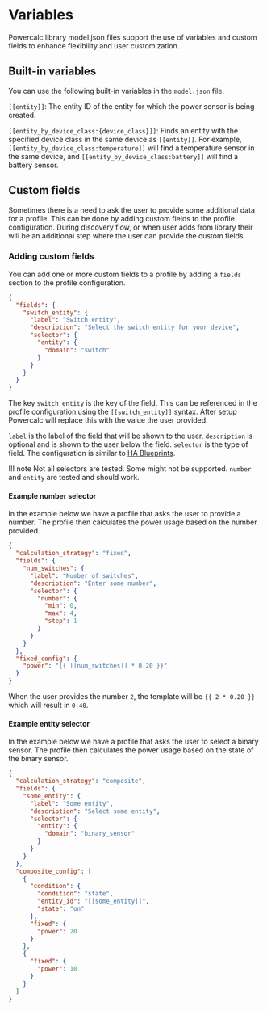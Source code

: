 # Variables

Powercalc library model.json files support the use of variables and custom fields to enhance flexibility and user customization.

## Built-in variables

You can use the following built-in variables in the `model.json` file.

`[[entity]]`: The entity ID of the entity for which the power sensor is being created.

`[[entity_by_device_class:{device_class}]]`: Finds an entity with the specified device class in the same device as `[[entity]]`.
For example, `[[entity_by_device_class:temperature]]` will find a temperature sensor in the same device, and `[[entity_by_device_class:battery]]` will find a battery sensor.

## Custom fields

Sometimes there is a need to ask the user to provide some additional data for a profile.
This can be done by adding custom fields to the profile configuration.
During discovery flow, or when user adds from library their will be an additional step where the user can provide the custom fields.

### Adding custom fields

You can add one or more custom fields to a profile by adding a `fields` section to the profile configuration.

```json
{
  "fields": {
    "switch_entity": {
      "label": "Switch entity",
      "description": "Select the switch entity for your device",
      "selector": {
        "entity": {
          "domain": "switch"
        }
      }
    }
  }
}
```

The key `switch_entity` is the key of the field. This can be referenced in the profile configuration using the `[[switch_entity]]` syntax.
After setup Powercalc will replace this with the value the user provided.

`label` is the label of the field that will be shown to the user.
`description` is optional and is shown to the user below the field.
`selector` is the type of field. The configuration is similar to [HA Blueprints](https://www.home-assistant.io/docs/blueprint/selectors/).

!!! note
    Not all selectors are tested. Some might not be supported. `number` and `entity` are tested and should work.

#### Example number selector

In the example below we have a profile that asks the user to provide a number.
The profile then calculates the power usage based on the number provided.

```json
{
  "calculation_strategy": "fixed",
  "fields": {
    "num_switches": {
      "label": "Number of switches",
      "description": "Enter some number",
      "selector": {
        "number": {
          "min": 0,
          "max": 4,
          "step": 1
        }
      }
    }
  },
  "fixed_config": {
    "power": "{{ [[num_switches]] * 0.20 }}"
  }
}
```

When the user provides the number `2`, the template will be ``{{ 2 * 0.20 }}`` which will result in `0.40`.

#### Example entity selector

In the example below we have a profile that asks the user to select a binary sensor.
The profile then calculates the power usage based on the state of the binary sensor.

```json
{
  "calculation_strategy": "composite",
  "fields": {
    "some_entity": {
      "label": "Some entity",
      "description": "Select some entity",
      "selector": {
        "entity": {
          "domain": "binary_sensor"
        }
      }
    }
  },
  "composite_config": [
    {
      "condition": {
        "condition": "state",
        "entity_id": "[[some_entity]]",
        "state": "on"
      },
      "fixed": {
        "power": 20
      }
    },
    {
      "fixed": {
        "power": 10
      }
    }
  ]
}

```
